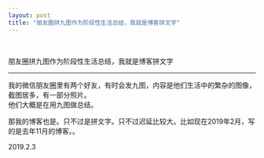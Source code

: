 ```yaml
---
layout: post
title: "朋友圈拼九图作为阶段性生活总结，我就是博客拼文字"
---
```


  
&nbsp;
&nbsp;


朋友圈拼九图作为阶段性生活总结，我就是博客拼文字

---

我的微信朋友圈里有两个好友，有时会发九图，内容是他们生活中的繁杂的图像，截图居多，有一部分照片。
<br>他们大概是在用九图做总结。

那我的博客也是。只不过是拼文字。只不过迟延比较大。比如现在2019年2月，写的是去年11月的博客。。

2019.2.3
